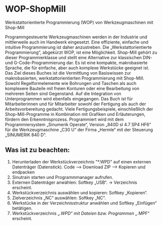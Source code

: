 # WOP-ShopMill
Werkstattorientierte Programmierung (WOP) von Werkzeugmaschinen mit Shop-Mill

Programmgesteuerte Werkzeugmaschinen werden in der Industrie und mittlerweile auch im Handwerk eingesetzt. Eine effiziente, einfache und intuitive Programmierung ist daher anzustreben. Die „Werkstattorientierte Programmierung“, abgekürzt WOP, ist eine Möglichkeit. Shop-Mill gehört zu dieser Programmierklasse und stellt eine Alternative zur klassischen DIN- und G-Code-Programmierung dar. Es ist eine kompakte, makrobasierte Sprache, die für einfache, aber auch komplexe Werkstücke geeignet ist.
Das Ziel dieses Buches ist die Vermittlung von Basiswissen zur makrobasierten, werkstattorientierten Programmierung mit Shop-Mill. Sowohl Regelformelemente wie Bohrungen und Taschen als auch komplexere Bauteile mit freien Konturen oder eine Bearbeitung von mehreren Seiten sind Gegenstand. Auf die Integration von Unterprogrammen wird ebenfalls eingegangen.
Das Buch ist für Mitarbeiterinnen und für Mitarbeiter sowohl der Fertigung als auch der Arbeitsvorbereitung gedacht.
Viele Fertigungsbeispiele, einschließlich der Shop-Mill-Programme in Kombination mit Grafiken und Erläuterungen, fördern den Erkenntnisprozess.
Programmiert wird mit dem Programmiersystem „Sinumerik Operate“, Version „840D sl 4.7 SP4 HF6“ für die Werkzeugmaschine „C30 U“ der Firma „Hermle“ mit der Steuerung „SINUMERIK 840 D“.

## Was ist zu beachten:
1) Herunterladen der Werkstückverzeichnis "*.WPD" auf einen externen Datenträger (Datenstick).
    Code --> Download ZIP --> Kopieren und endpacken
2)  Sinutrain starten und Programmmanager aufrufen.
3)  Externen Datenträger anwählen: Softkey „USB“. -> Verzeichnis erscheint.
4) Werkstückverzeichnis auswählen und kopieren: Softkey „Kopieren“.
5) Zielverzeichnis „NC“ auswählen: Softkey „NC“.
6) Werkstücke in der Verzeichnisstruktur anwählen und Softkey „Einfügen“ betätigen.
7) Werkstückverzeichnis „*.WPD“ mit Dateien bzw. Programmen „*.MPF“ erscheint.
